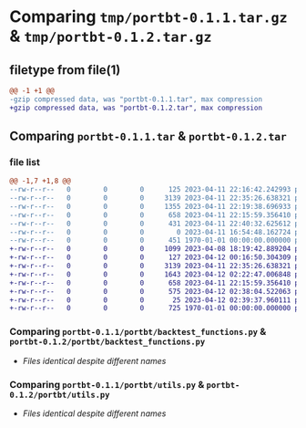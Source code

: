 # Comparing `tmp/portbt-0.1.1.tar.gz` & `tmp/portbt-0.1.2.tar.gz`

## filetype from file(1)

```diff
@@ -1 +1 @@
-gzip compressed data, was "portbt-0.1.1.tar", max compression
+gzip compressed data, was "portbt-0.1.2.tar", max compression
```

## Comparing `portbt-0.1.1.tar` & `portbt-0.1.2.tar`

### file list

```diff
@@ -1,7 +1,8 @@
--rw-r--r--   0        0        0      125 2023-04-11 22:16:42.242993 portbt-0.1.1/portbt/__init__.py
--rw-r--r--   0        0        0     3139 2023-04-11 22:35:26.638321 portbt-0.1.1/portbt/backtest_functions.py
--rw-r--r--   0        0        0     1355 2023-04-11 22:19:38.696933 portbt-0.1.1/portbt/portfolio.py
--rw-r--r--   0        0        0      658 2023-04-11 22:15:59.356410 portbt-0.1.1/portbt/utils.py
--rw-r--r--   0        0        0      431 2023-04-11 22:40:32.625612 portbt-0.1.1/pyproject.toml
--rw-r--r--   0        0        0        0 2023-04-11 16:54:48.162724 portbt-0.1.1/README.md
--rw-r--r--   0        0        0      451 1970-01-01 00:00:00.000000 portbt-0.1.1/PKG-INFO
+-rw-r--r--   0        0        0     1099 2023-04-08 18:19:42.889204 portbt-0.1.2/LICENSE.txt
+-rw-r--r--   0        0        0      127 2023-04-12 00:16:50.304309 portbt-0.1.2/portbt/__init__.py
+-rw-r--r--   0        0        0     3139 2023-04-11 22:35:26.638321 portbt-0.1.2/portbt/backtest_functions.py
+-rw-r--r--   0        0        0     1643 2023-04-12 02:22:47.006848 portbt-0.1.2/portbt/portfolio.py
+-rw-r--r--   0        0        0      658 2023-04-11 22:15:59.356410 portbt-0.1.2/portbt/utils.py
+-rw-r--r--   0        0        0      575 2023-04-12 02:38:04.522063 portbt-0.1.2/pyproject.toml
+-rw-r--r--   0        0        0       25 2023-04-12 02:39:37.960111 portbt-0.1.2/README.md
+-rw-r--r--   0        0        0      725 1970-01-01 00:00:00.000000 portbt-0.1.2/PKG-INFO
```

### Comparing `portbt-0.1.1/portbt/backtest_functions.py` & `portbt-0.1.2/portbt/backtest_functions.py`

 * *Files identical despite different names*

### Comparing `portbt-0.1.1/portbt/utils.py` & `portbt-0.1.2/portbt/utils.py`

 * *Files identical despite different names*

